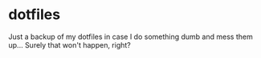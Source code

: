 # dotfiles

Just a backup of my dotfiles in case I do something dumb and mess them up... Surely that won't happen, right?